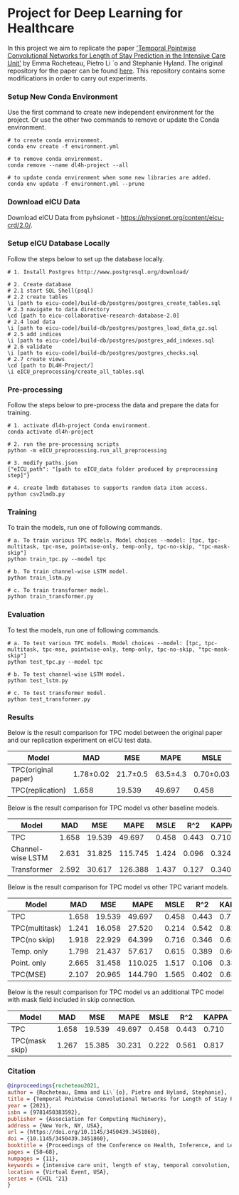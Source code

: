 # Project for Deep Learning for Healthcare

In this project we aim to replicate the paper ['Temporal Pointwise Convolutional Networks for Length of Stay Prediction in the Intensive Care Unit'](https://arxiv.org/pdf/2007.09483v4.pdf) by Emma Rocheteau, Pietro Li `o and
Stephanie Hyland. The original repository for the paper can be found [here](https://github.com/EmmaRocheteau/TPC-LoS-prediction). This repository contains some modifications in order to carry out experiments.

### Setup New Conda Environment

Use the first command to create new independent environment for the project. Or use the other two commands to remove or update the Conda environment.

```shell
# to create conda environment.
conda env create -f environment.yml

# to remove conda environment.
conda remove --name dl4h-project --all

# to update conda environment when some new libraries are added.
conda env update -f environment.yml --prune
```

### Download eICU Data

Download eICU Data from pyhsionet - https://physionet.org/content/eicu-crd/2.0/. 

### Setup eICU Database Locally

Follow the steps below to set up the database locally.

```shell
# 1. Install Postgres http://www.postgresql.org/download/

# 2. Create database
# 2.1 start SQL Shell(psql)
# 2.2 create tables
\i [path to eicu-code]/build-db/postgres/postgres_create_tables.sql
# 2.3 navigate to data directory
\cd [path to eicu-collaborative-research-database-2.0]
# 2.4 load data
\i [path to eicu-code]/build-db/postgres/postgres_load_data_gz.sql
# 2.5 add indices
\i [path to eicu-code]/build-db/postgres/postgres_add_indexes.sql
# 2.6 validate
\i [path to eicu-code]/build-db/postgres/postgres_checks.sql
# 2.7 create views
\cd [path to DL4H-Project/]
\i eICU_preprocessing/create_all_tables.sql
```

### Pre-processing

Follow the steps below to pre-process the data and prepare the data for training.

```shell
# 1. activate dl4h-project Conda environment.
conda activate dl4h-project

# 2. run the pre-processing scripts
python -m eICU_preprocessing.run_all_preprocessing

# 3. modify paths.json 
{"eICU_path": "[path to eICU_data folder produced by preprocessing step]"}

# 4. create lmdb databases to supports random data item access.
python csv2lmdb.py
```

### Training

To train the models, run one of following commands.

```shell
# a. To train various TPC models. Model choices --model: [tpc, tpc-multitask, tpc-mse, pointwise-only, temp-only, tpc-no-skip, "tpc-mask-skip"]
python train_tpc.py --model tpc

# b. To train channel-wise LSTM model.
python train_lstm.py

# c. To train transformer model.
python train_transformer.py
```

### Evaluation

To test the models, run one of following commands.

```shell
# a. To test various TPC models. Model choices --model: [tpc, tpc-multitask, tpc-mse, pointwise-only, temp-only, tpc-no-skip, "tpc-mask-skip"]
python test_tpc.py --model tpc

# b. To test channel-wise LSTM model.
python test_lstm.py

# c. To test transformer model.
python test_transformer.py
```

### Results

Below is the result comparison for TPC model between the original paper and our replication experiment on eICU test data.

| **Model**           | **MAD**   | **MSE**   | **MAPE** | **MSLE**  | **R^2**   | **KAPPA** |
|---------------------|-----------|-----------|----------|-----------|-----------|-----------|
| TPC(original paper) | 1.78±0.02 |  21.7±0.5 | 63.5±4.3 | 0.70±0.03 | 0.27±0.02 | 0.58±0.01 |
| TPC(replication)    | 1.658     | 19.539    | 49.697   | 0.458     | 0.443     | 0.710     |

Below is the result comparison for TPC model vs other baseline models.

| **Model**         | **MAD** | **MSE** | **MAPE** | **MSLE** | **R^2** | **KAPPA** |
|-------------------|---------|---------|----------|----------|---------|-----------|
| TPC               | 1.658   | 19.539  | 49.697   | 0.458    | 0.443   | 0.710     |
| Channel-wise LSTM | 2.631   | 31.825  | 115.745  | 1.424    | 0.096   | 0.324     |
| Transformer       | 2.592   | 30.617  | 126.388  | 1.437    | 0.127   | 0.340     |

Below is the result comparison for TPC model vs other TPC variant models.

| **Model**          | **MAD** | **MSE** | **MAPE** | **MSLE** | **R^2** | **KAPPA** |
|--------------------|---------|---------|----------|----------|---------|-----------|
| TPC<img width=100/>| 1.658   | 19.539  | 49.697   | 0.458    | 0.443   | 0.710     |
| TPC(multitask)     | 1.241   | 16.058  | 27.520   | 0.214    | 0.542   | 0.821     |
| TPC(no skip)       | 1.918   | 22.929  | 64.399   | 0.716    | 0.346   | 0.627     |
| Temp. only         | 1.798   | 21.437  | 57.617   | 0.615    | 0.389   | 0.665     |
| Point. only        | 2.665   | 31.458  | 110.025  | 1.517    | 0.106   | 0.336     |
| TPC(MSE)           | 2.107   | 20.965  | 144.790  | 1.565    | 0.402   | 0.639     |

Below is the result comparison for TPC model vs an additional TPC model with mask field included in skip connection.

| **Model**          | **MAD** | **MSE** | **MAPE** | **MSLE** | **R^2** | **KAPPA** |
|--------------------|---------|---------|----------|----------|---------|-----------|
| TPC<img width=100/>| 1.658   | 19.539  | 49.697   | 0.458    | 0.443   | 0.710     |
| TPC(mask skip)     | 1.267   | 15.385  | 30.231   | 0.222    | 0.561   | 0.817     |

### Citation

```bibtex
@inproceedings{rocheteau2021,
author = {Rocheteau, Emma and Li\`{o}, Pietro and Hyland, Stephanie},
title = {Temporal Pointwise Convolutional Networks for Length of Stay Prediction in the Intensive Care Unit},
year = {2021},
isbn = {9781450383592},
publisher = {Association for Computing Machinery},
address = {New York, NY, USA},
url = {https://doi.org/10.1145/3450439.3451860},
doi = {10.1145/3450439.3451860},
booktitle = {Proceedings of the Conference on Health, Inference, and Learning},
pages = {58–68},
numpages = {11},
keywords = {intensive care unit, length of stay, temporal convolution, mortality, patient outcome prediction},
location = {Virtual Event, USA},
series = {CHIL '21}
}
```
